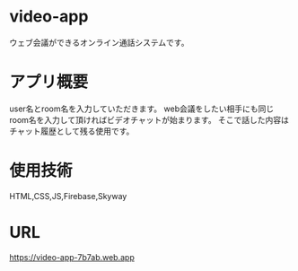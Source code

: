 # video-app

ウェブ会議ができるオンライン通話システムです。

# アプリ概要

user名とroom名を入力していただきます。
web会議をしたい相手にも同じroom名を入力して頂ければビデオチャットが始まります。
そこで話した内容はチャット履歴として残る使用です。

# 使用技術

HTML,CSS,JS,Firebase,Skyway

# URL

https://video-app-7b7ab.web.app

